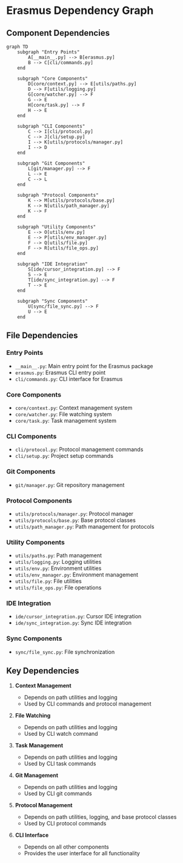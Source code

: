 # Erasmus Dependency Graph

## Component Dependencies

```mermaid
graph TD
    subgraph "Entry Points"
        A[__main__.py] --> B[erasmus.py]
        B --> C[cli/commands.py]
    end

    subgraph "Core Components"
        D[core/context.py] --> E[utils/paths.py]
        D --> F[utils/logging.py]
        G[core/watcher.py] --> F
        G --> E
        H[core/task.py] --> F
        H --> E
    end

    subgraph "CLI Components"
        C --> I[cli/protocol.py]
        C --> J[cli/setup.py]
        I --> K[utils/protocols/manager.py]
        I --> D
    end

    subgraph "Git Components"
        L[git/manager.py] --> F
        L --> E
        C --> L
    end

    subgraph "Protocol Components"
        K --> M[utils/protocols/base.py]
        K --> N[utils/path_manager.py]
        K --> F
    end

    subgraph "Utility Components"
        E --> O[utils/env.py]
        E --> P[utils/env_manager.py]
        F --> Q[utils/file.py]
        F --> R[utils/file_ops.py]
    end

    subgraph "IDE Integration"
        S[ide/cursor_integration.py] --> F
        S --> E
        T[ide/sync_integration.py] --> F
        T --> E
    end

    subgraph "Sync Components"
        U[sync/file_sync.py] --> F
        U --> E
    end
```

## File Dependencies

### Entry Points

- `__main__.py`: Main entry point for the Erasmus package
- `erasmus.py`: Erasmus CLI entry point
- `cli/commands.py`: CLI interface for Erasmus

### Core Components

- `core/context.py`: Context management system
- `core/watcher.py`: File watching system
- `core/task.py`: Task management system

### CLI Components

- `cli/protocol.py`: Protocol management commands
- `cli/setup.py`: Project setup commands

### Git Components

- `git/manager.py`: Git repository management

### Protocol Components

- `utils/protocols/manager.py`: Protocol manager
- `utils/protocols/base.py`: Base protocol classes
- `utils/path_manager.py`: Path management for protocols

### Utility Components

- `utils/paths.py`: Path management
- `utils/logging.py`: Logging utilities
- `utils/env.py`: Environment utilities
- `utils/env_manager.py`: Environment management
- `utils/file.py`: File utilities
- `utils/file_ops.py`: File operations

### IDE Integration

- `ide/cursor_integration.py`: Cursor IDE integration
- `ide/sync_integration.py`: Sync IDE integration

### Sync Components

- `sync/file_sync.py`: File synchronization

## Key Dependencies

1. **Context Management**

   - Depends on path utilities and logging
   - Used by CLI commands and protocol management

2. **File Watching**

   - Depends on path utilities and logging
   - Used by CLI watch command

3. **Task Management**

   - Depends on path utilities and logging
   - Used by CLI task commands

4. **Git Management**

   - Depends on path utilities and logging
   - Used by CLI git commands

5. **Protocol Management**

   - Depends on path utilities, logging, and base protocol classes
   - Used by CLI protocol commands

6. **CLI Interface**
   - Depends on all other components
   - Provides the user interface for all functionality
